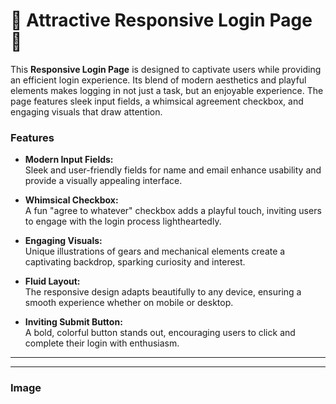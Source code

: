 # 🌟 Attractive Responsive Login Page 🌟

This **Responsive Login Page** is designed to captivate users while providing an efficient login experience. Its blend of modern aesthetics and playful elements makes logging in not just a task, but an enjoyable experience. The page features sleek input fields, a whimsical agreement checkbox, and engaging visuals that draw attention.

### Features

- **Modern Input Fields:**  
  Sleek and user-friendly fields for name and email enhance usability and provide a visually appealing interface.

- **Whimsical Checkbox:**  
  A fun "agree to whatever" checkbox adds a playful touch, inviting users to engage with the login process lightheartedly.

- **Engaging Visuals:**  
  Unique illustrations of gears and mechanical elements create a captivating backdrop, sparking curiosity and interest.

- **Fluid Layout:**  
  The responsive design adapts beautifully to any device, ensuring a smooth experience whether on mobile or desktop.

- **Inviting Submit Button:**  
  A bold, colorful button stands out, encouraging users to click and complete their login with enthusiasm.

  



<hr><hr>

### Image
